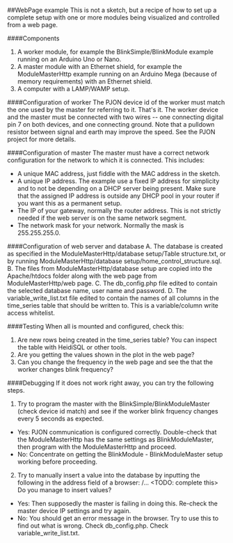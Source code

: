 ##WebPage example
This is not a sketch, but a recipe of how to set up a complete setup with one or more modules being visualized and controlled from a web page.

####Components
1. A worker module, for example the BlinkSimple/BlinkModule example running on an Arduino Uno or Nano.
2. A master module with an Ethernet shield, for example the ModuleMasterHttp example running on an Arduino Mega (because of memory requirements) with an Ethernet shield.
3. A computer with a LAMP/WAMP setup. <INSERT LINK TO DOWNLOAD>

####Configuration of worker
The PJON device id of the worker must match the one used by the master for referring to it. That's it.
The worker device and the master must be connected with two wires -- one connecting digital pin 7 on both devices, and one connecting ground. 
Note that a pulldown resistor between signal and earth may improve the speed. See the PJON project for more details.
 
####Configuration of master
 The master must have a correct network configuration for the network to which it is connected. This includes:
 - A unique MAC address, just fiddle with the MAC address in the sketch.
 - A unique IP address. The example use a fixed IP address for simplicity and to not be depending on a DHCP server being present. Make sure that the assigned IP address is outside any DHCP pool in your router if you want this as a permanent setup.
 - The IP of your gateway, normally the router address. This is not strictly needed if the web server is on the same network segment.
 - The network mask for your network. Normally the mask is 255.255.255.0.
 
####Configuration of web server and database
A. The database is created as specified in the ModuleMasterHttp/database setup/Table structure.txt, or by running ModuleMasterHttp/database setup/home_control_structure.sql.
B. The files from ModuleMasterHttp/database setup are copied into the Apache/htdocs folder along with the web page from ModuleMasterHttp/web page.
C. The db_config.php file edited to contain the selected database name, user name and password.
D. The variable_write_list.txt file edited to contain the names of all columns in the time_series table that should be written to. This is a variable/column write access whitelist.

####Testing
When all is mounted and configured, check this:
1. Are new rows being created in the time_series table? You can inspect the table with HeidiSQL or other tools.
2. Are you getting the values shown in the plot in the web page?
3. Can you change the frequency in the web page and see the that the worker changes blink frequency? 

####Debugging
If it does not work right away, you can try the following steps.
1. Try to program the master with the BlinkSimple/BlinkModuleMaster (check device id match) and see if the worker blink frquency changes every 5 seconds as expected.
  - Yes: PJON communication is configured correctly. Double-check that the ModuleMasterHttp has the same settings as BlinkModuleMaster, then program with the ModuleMasterHttp and proceed.
  - No: Concentrate on getting the BlinkModule - BlinkModuleMaster setup working before proceeding.
2. Try to manually insert a value into the database by inputting the following in the address field of a browser:
  <server address>/... <TODO: complete this> 
  Do you manage to insert values?
  - Yes: Then supposedly the master is failing in doing this. Re-check the master device IP settings and try again.
  - No: You should get an error message in the browser. Try to use this to find out what is wrong. Check db_config.php. Check variable_write_list.txt.
